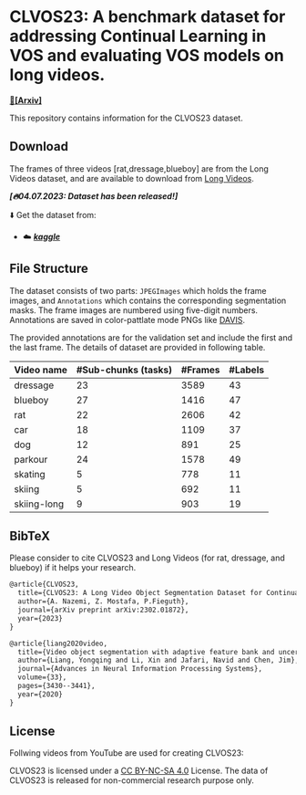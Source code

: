 # CLVOS23: A benchmark dataset for addressing Continual Learning in VOS and evaluating VOS models on long videos. 

**[📄[Arxiv]](https://arxiv.org/abs/2302.01872)**

This repository contains information for the CLVOS23 dataset.


## Download

The frames of three videos [rat,dressage,blueboy] are from the Long Videos dataset, and are available to download from [Long Videos](https://www.kaggle.com/datasets/gvclsu/long-videos).


***[🔥04.07.2023: Dataset has been released!]***

⬇️ Get the dataset from: 

 - ☁️ [***kaggle*** ](https://entuedu-my.sharepoint.com/:f:/g/personal/liuc0058_e_ntu_edu_sg/EjXSfDF7QEZApAVpFJ5rfdABkHCf0k2Va6VDfUy7rpabNw?e=9BVkrz)


## File Structure

The dataset consists of two parts: `JPEGImages` which holds the frame images, and `Annotations` which contains the corresponding segmentation masks. The frame images are numbered using five-digit numbers. Annotations are saved in color-pattlate mode PNGs like [DAVIS](https://davischallenge.org/).

The provided annotations are for the validation set and include the first and the last frame.
The details of dataset are provided in following table.


| Video name  | \#Sub-chunks (tasks) | \#Frames | \#Labels |
|-------------|----------------------|-----------|----------|
| dressage    | 23                   | 3589      | 43       |
| blueboy     | 27                   | 1416      | 47       |
| rat         | 22                   | 2606      | 42       |
| car         | 18                   | 1109      | 37       |
| dog         | 12                   | 891       | 25       |
| parkour     | 24                   | 1578      | 49       |
| skating     | 5                    | 778       | 11       |
| skiing      | 5                    | 692       | 11       |
| skiing-long | 9                    | 903       | 19       |


## BibTeX
Please consider to cite CLVOS23 and Long Videos (for rat, dressage, and blueboy) if it helps your research.

```latex
@article{CLVOS23,
  title={CLVOS23: A Long Video Object Segmentation Dataset for Continual Learning},
  author={A. Nazemi, Z. Mostafa, P.Fieguth},
  journal={arXiv preprint arXiv:2302.01872},
  year={2023}
}

@article{liang2020video,
  title={Video object segmentation with adaptive feature bank and uncertain-region refinement},
  author={Liang, Yongqing and Li, Xin and Jafari, Navid and Chen, Jim},
  journal={Advances in Neural Information Processing Systems},
  volume={33},
  pages={3430--3441},
  year={2020}
}
```

## License
Follwing videos from YouTube are used for creating CLVOS23:


CLVOS23 is licensed under a [CC BY-NC-SA 4.0](https://creativecommons.org/licenses/by-nc-sa/4.0/) License. The data of CLVOS23 is released for non-commercial research purpose only.
